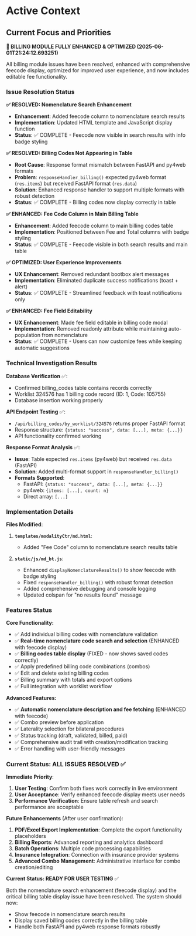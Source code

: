 # Active Context

## Current Focus and Priorities

**🎉 BILLING MODULE FULLY ENHANCED & OPTIMIZED (2025-06-01T21:24:12.693251)**

All billing module issues have been resolved, enhanced with comprehensive feecode display, optimized for improved user experience, and now includes editable fee functionality.

### Issue Resolution Status

**✅ RESOLVED: Nomenclature Search Enhancement**
- **Enhancement**: Added feecode column to nomenclature search results
- **Implementation**: Updated HTML template and JavaScript display function
- **Status**: ✅ COMPLETE - Feecode now visible in search results with info badge styling

**✅ RESOLVED: Billing Codes Not Appearing in Table**
- **Root Cause**: Response format mismatch between FastAPI and py4web formats
- **Problem**: `responseHandler_billing()` expected py4web format (`res.items`) but received FastAPI format (`res.data`)
- **Solution**: Enhanced response handler to support multiple formats with robust detection
- **Status**: ✅ COMPLETE - Billing codes now display correctly in table

**✅ ENHANCED: Fee Code Column in Main Billing Table**
- **Enhancement**: Added feecode column to main billing codes table
- **Implementation**: Positioned between Fee and Total columns with badge styling
- **Status**: ✅ COMPLETE - Feecode visible in both search results and main table

**✅ OPTIMIZED: User Experience Improvements**
- **UX Enhancement**: Removed redundant bootbox alert messages
- **Implementation**: Eliminated duplicate success notifications (toast + alert)
- **Status**: ✅ COMPLETE - Streamlined feedback with toast notifications only

**✅ ENHANCED: Fee Field Editability**
- **UX Enhancement**: Made fee field editable in billing code modal
- **Implementation**: Removed readonly attribute while maintaining auto-population from nomenclature
- **Status**: ✅ COMPLETE - Users can now customize fees while keeping automatic suggestions

### Technical Investigation Results

**Database Verification** ✅:
- Confirmed billing_codes table contains records correctly
- Worklist 324576 has 1 billing code record (ID: 1, Code: 105755)
- Database insertion working properly

**API Endpoint Testing** ✅:
- `/api/billing_codes/by_worklist/324576` returns proper FastAPI format
- Response structure: `{status: "success", data: [...], meta: {...}}`
- API functionality confirmed working

**Response Format Analysis** ✅:
- **Issue**: Table expected `res.items` (py4web) but received `res.data` (FastAPI)
- **Solution**: Added multi-format support in `responseHandler_billing()`
- **Formats Supported**:
  - FastAPI: `{status: "success", data: [...], meta: {...}}`
  - py4web: `{items: [...], count: n}`
  - Direct array: `[...]`

### Implementation Details

**Files Modified**:
1. **`templates/modalityCtr/md.html`**:
   - Added "Fee Code" column to nomenclature search results table

2. **`static/js/md_bt.js`**:
   - Enhanced `displayNomenclatureResults()` to show feecode with badge styling
   - Fixed `responseHandler_billing()` with robust format detection
   - Added comprehensive debugging and console logging
   - Updated colspan for "no results found" message

### Features Status

**Core Functionality:**
- ✅ Add individual billing codes with nomenclature validation
- ✅ **Real-time nomenclature code search and selection** (ENHANCED with feecode display)
- ✅ **Billing codes table display** (FIXED - now shows saved codes correctly)
- ✅ Apply predefined billing code combinations (combos)
- ✅ Edit and delete existing billing codes
- ✅ Billing summary with totals and export options
- ✅ Full integration with worklist workflow

**Advanced Features:**
- ✅ **Automatic nomenclature description and fee fetching** (ENHANCED with feecode)
- ✅ Combo preview before application
- ✅ Laterality selection for bilateral procedures
- ✅ Status tracking (draft, validated, billed, paid)
- ✅ Comprehensive audit trail with creation/modification tracking
- ✅ Error handling with user-friendly messages

### Current Status: ALL ISSUES RESOLVED ✅

**Immediate Priority**: 
1. **User Testing**: Confirm both fixes work correctly in live environment
2. **User Acceptance**: Verify enhanced feecode display meets user needs
3. **Performance Verification**: Ensure table refresh and search performance are acceptable

**Future Enhancements** (After user confirmation):
1. **PDF/Excel Export Implementation**: Complete the export functionality placeholders
2. **Billing Reports**: Advanced reporting and analytics dashboard
3. **Batch Operations**: Multiple code processing capabilities  
4. **Insurance Integration**: Connection with insurance provider systems
5. **Advanced Combo Management**: Administrative interface for combo creation/editing

**Current Status: READY FOR USER TESTING** ✅

Both the nomenclature search enhancement (feecode display) and the critical billing table display issue have been resolved. The system should now:
- Show feecode in nomenclature search results
- Display saved billing codes correctly in the billing table
- Handle both FastAPI and py4web response formats robustly
